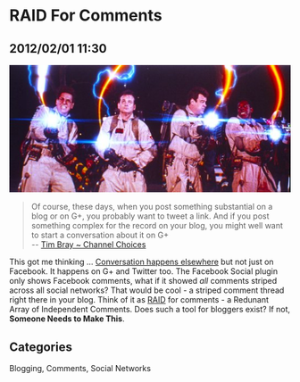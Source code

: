 # RAID For Comments

## 2012/02/01 11:30

![Ghostbusters - Don't cross streams](images/ghostbusters_streams.jpg)

> Of course, these days, when you post something substantial on a blog or 
> on G+, you probably want to tweet a link. And if you post something 
> complex for the record on your blog, you might well want to start a 
> conversation about it on G+  
> -- [Tim Bray ~ Channel Choices][1]

This got me thinking ... [Conversation happens elsewhere][2] but not just on 
Facebook. It happens on G+ and Twitter too. The Facebook Social plugin 
only shows Facebook comments, what if it showed *all* comments striped 
across all social networks? That would be cool - a striped comment 
thread right there in your blog. Think of it as [RAID][3] for comments - a 
Redunant Array of Independent Comments. Does such a tool for bloggers 
exist? If not, **Someone Needs to Make This**.

[1]: http://www.tbray.org/ongoing/When/201x/2012/01/31/Channel-Choices
[2]: Conversation-Happens-Elsewhere.html
[3]: http://en.wikipedia.org/wiki/RAID

## Categories
Blogging, Comments, Social Networks
